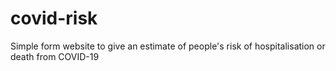 # covid-risk
Simple form website to give an estimate of people's risk of hospitalisation or death from COVID-19
